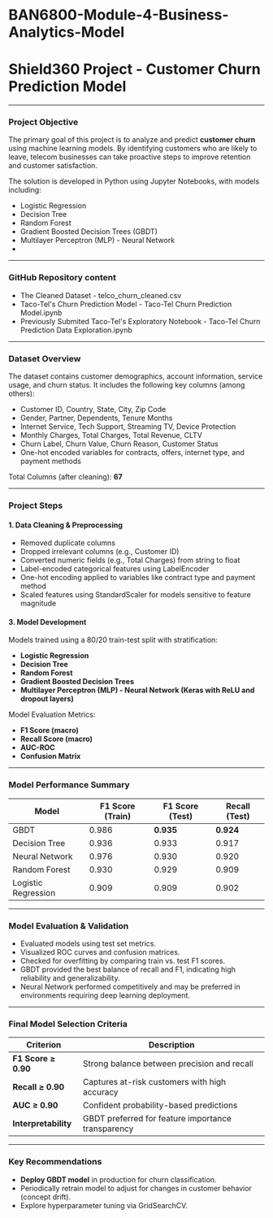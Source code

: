 # BAN6800-Module-4-Business-Analytics-Model
# Shield360 Project - Customer Churn Prediction Model
---
### Project Objective

The primary goal of this project is to analyze and predict **customer churn** using machine learning models. By identifying customers who are likely to leave, telecom businesses can take proactive steps to improve retention and customer satisfaction.

The solution is developed in Python using Jupyter Notebooks, with models including:
- Logistic Regression
- Decision Tree
- Random Forest
- Gradient Boosted Decision Trees (GBDT)
- Multilayer Perceptron (MLP) - Neural Network
- 
---
### GitHub Repository content
- The Cleaned Dataset - telco_churn_cleaned.csv
- Taco-Tel's Churn Prediction Model - Taco-Tel Churn Prediction Model.ipynb
- Previously Submited Taco-Tel's Exploratory Notebook - Taco-Tel Churn Prediction Data Exploration.ipynb
  
---
### Dataset Overview

The dataset contains customer demographics, account information, service usage, and churn status. It includes the following key columns (among others):

- Customer ID, Country, State, City, Zip Code
- Gender, Partner, Dependents, Tenure Months
- Internet Service, Tech Support, Streaming TV, Device Protection
- Monthly Charges, Total Charges, Total Revenue, CLTV
- Churn Label, Churn Value, Churn Reason, Customer Status
- One-hot encoded variables for contracts, offers, internet type, and payment methods

Total Columns (after cleaning): **67**

---
### Project Steps

#### 1. Data Cleaning & Preprocessing
- Removed duplicate columns
- Dropped irrelevant columns (e.g., Customer ID)
- Converted numeric fields (e.g., Total Charges) from string to float
- Label-encoded categorical features using LabelEncoder
- One-hot encoding applied to variables like contract type and payment method
- Scaled features using StandardScaler for models sensitive to feature magnitude

#### 3. Model Development
Models trained using a 80/20 train-test split with stratification:
- **Logistic Regression**
- **Decision Tree**
- **Random Forest**
- **Gradient Boosted Decision Trees**
- **Multilayer Perceptron (MLP) - Neural Network (Keras with ReLU and dropout layers)**

Model Evaluation Metrics:
- **F1 Score (macro)**
- **Recall Score (macro)**
- **AUC-ROC**
- **Confusion Matrix**

---

### Model Performance Summary

| Model             | F1 Score (Train) | F1 Score (Test) | Recall (Test) |
|------------------|------------------|------------------|----------------|
| GBDT              | 0.986            | **0.935**         | **0.924**        |
| Decision Tree     | 0.936            | 0.933            | 0.917          |
| Neural Network    | 0.976            | 0.930            | 0.920          |
| Random Forest     | 0.930            | 0.929            | 0.909          |
| Logistic Regression | 0.909          | 0.909            | 0.902          |

---

### Model Evaluation & Validation

- Evaluated models using test set metrics.
- Visualized ROC curves and confusion matrices.
- Checked for overfitting by comparing train vs. test F1 scores.
- GBDT provided the best balance of recall and F1, indicating high reliability and generalizability.
- Neural Network performed competitively and may be preferred in environments requiring deep learning deployment.

---

### Final Model Selection Criteria

| Criterion               | Description |
|------------------------|-------------|
| **F1 Score ≥ 0.90**    | Strong balance between precision and recall |
| **Recall ≥ 0.90**      | Captures at-risk customers with high accuracy |
| **AUC ≥ 0.90**         | Confident probability-based predictions |
| **Interpretability**   | GBDT preferred for feature importance transparency |

---

### Key Recommendations

- **Deploy GBDT model** in production for churn classification.
- Periodically retrain model to adjust for changes in customer behavior (concept drift).
- Explore hyperparameter tuning via GridSearchCV.
